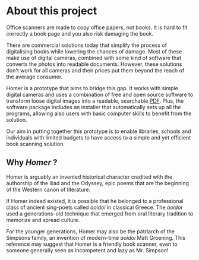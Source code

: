 # About this project #

Office scanners are made to copy office papers, not books. It is hard to fit correctly a book page and you also risk damaging the book.

There are commercial solutions today that simplify the process of digitalising books while lowering the chances of damage. Most of these make use of digital cameras, combined with some kind of software that converts the photos into readable documents. However, these solutions don't work for all cameras and their prices put them beyond the reach of the average consumer.

Homer is a prototype that aims to bridge this gap. It works with simple digital cameras and uses a combination of free and open source software to transform loose digital images into a readable, searchable [PDF][8]. Plus, the software package includes an installer that automatically sets up all the programs, allowing also users with basic computer skills to benefit from the solution.

Our aim in putting together this prototype is to enable libraries, schools and individuals with limited budgets to have access to a simple and yet efficient book scanning solution.

## Why *Homer* ? ##

Homer is arguably an invented historical character credited with the authorship of the Iliad and the Odyssey, epic poems that are the beginning of the Western canon of literature.

If Homer indeed existed, it is possible that he belonged to a professional class of ancient sing-poets called *aoidoi* in classical Greece. The *aoidoi* used a generations-old technique that emerged from oral literary tradition to memorize and spread culture.

For the younger generations, Homer may also be the patriarch of the Simpsons family, an invention of modern-time *aoidoi* Matt Groening. This reference may suggest that Homer is a friendly book scanner, even to someone generally seen as incompetent and lazy as Mr. Simpson!

 [8]: http://en.wikipedia.org/wiki/Portable_Document_Format "Portable Document Format (from Wikipedia)"